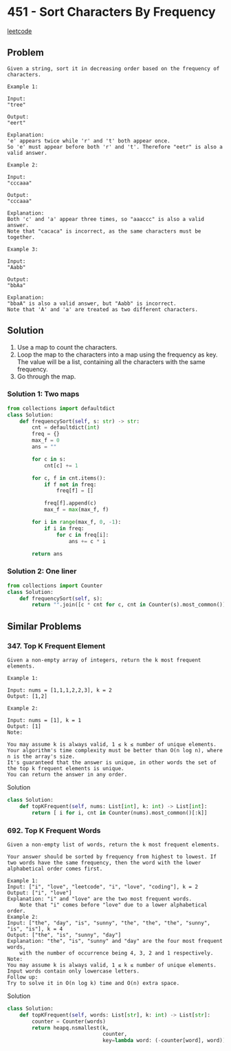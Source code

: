 # 451 - Sort Characters By Frequency

[leetcode](https://leetcode.com/problems/sort-characters-by-frequency/)

## Problem

    Given a string, sort it in decreasing order based on the frequency of characters.
    
    Example 1:
    
    Input:
    "tree"
    
    Output:
    "eert"
    
    Explanation:
    'e' appears twice while 'r' and 't' both appear once.
    So 'e' must appear before both 'r' and 't'. Therefore "eetr" is also a valid answer.
    
    Example 2:
    
    Input:
    "cccaaa"
    
    Output:
    "cccaaa"
    
    Explanation:
    Both 'c' and 'a' appear three times, so "aaaccc" is also a valid answer.
    Note that "cacaca" is incorrect, as the same characters must be together.
    
    Example 3:
    
    Input:
    "Aabb"
    
    Output:
    "bbAa"
    
    Explanation:
    "bbaA" is also a valid answer, but "Aabb" is incorrect.
    Note that 'A' and 'a' are treated as two different characters.

## Solution

1.  Use a map to count the characters.
2.  Loop the map to the characters into a map using the frequency as key. The value will be a list, containing all the characters with the same frequency.
3.  Go through the map.

### Solution 1: Two maps

```python
from collections import defaultdict
class Solution:
    def frequencySort(self, s: str) -> str:
        cnt = defaultdict(int)
        freq = {}
        max_f = 0
        ans = ""

        for c in s:
            cnt[c] += 1

        for c, f in cnt.items():
            if f not in freq:
                freq[f] = []

            freq[f].append(c)
            max_f = max(max_f, f)

        for i in range(max_f, 0, -1):
            if i in freq:
                for c in freq[i]:
                    ans += c * i

        return ans
```

### Solution 2: One liner

```python
from collections import Counter
class Solution:
    def frequencySort(self, s):
        return "".join([c * cnt for c, cnt in Counter(s).most_common()])
```

## Similar Problems

### 347. Top K Frequent Element

    Given a non-empty array of integers, return the k most frequent elements.
    
    Example 1:
    
    Input: nums = [1,1,1,2,2,3], k = 2
    Output: [1,2]
    
    Example 2:
    
    Input: nums = [1], k = 1
    Output: [1]
    Note:
    
    You may assume k is always valid, 1 ≤ k ≤ number of unique elements.
    Your algorithm's time complexity must be better than O(n log n), where n is the array's size.
    It's guaranteed that the answer is unique, in other words the set of the top k frequent elements is unique.
    You can return the answer in any order.

Solution

```python
class Solution:
    def topKFrequent(self, nums: List[int], k: int) -> List[int]:
        return [ i for i, cnt in Counter(nums).most_common()[:k]]
```

### 692. Top K Frequent Words

    Given a non-empty list of words, return the k most frequent elements.
    
    Your answer should be sorted by frequency from highest to lowest. If two words have the same frequency, then the word with the lower alphabetical order comes first.
    
    Example 1:
    Input: ["i", "love", "leetcode", "i", "love", "coding"], k = 2
    Output: ["i", "love"]
    Explanation: "i" and "love" are the two most frequent words.
        Note that "i" comes before "love" due to a lower alphabetical order.
    Example 2:
    Input: ["the", "day", "is", "sunny", "the", "the", "the", "sunny", "is", "is"], k = 4
    Output: ["the", "is", "sunny", "day"]
    Explanation: "the", "is", "sunny" and "day" are the four most frequent words,
        with the number of occurrence being 4, 3, 2 and 1 respectively.
    Note:
    You may assume k is always valid, 1 ≤ k ≤ number of unique elements.
    Input words contain only lowercase letters.
    Follow up:
    Try to solve it in O(n log k) time and O(n) extra space.

Solution

```python
class Solution:
    def topKFrequent(self, words: List[str], k: int) -> List[str]:
        counter = Counter(words)
        return heapq.nsmallest(k,
                               counter,
                               key=lambda word: (-counter[word], word))
```
